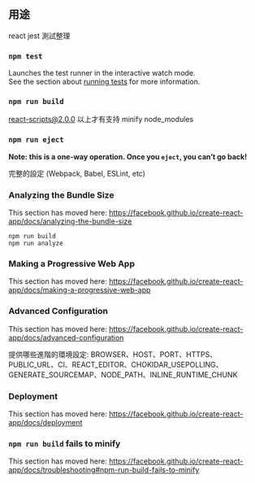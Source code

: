 
## 用途

react jest 測試整理

### `npm test`

Launches the test runner in the interactive watch mode.<br>
See the section about [running tests](https://facebook.github.io/create-react-app/docs/running-tests) for more information.

### `npm run build`

react-scripts@2.0.0 以上才有支持 minify node_modules

### `npm run eject`

**Note: this is a one-way operation. Once you `eject`, you can’t go back!**

完整的設定 (Webpack, Babel, ESLint, etc) 


### Analyzing the Bundle Size

This section has moved here: https://facebook.github.io/create-react-app/docs/analyzing-the-bundle-size

```
npm run build
npm run analyze
```

### Making a Progressive Web App

This section has moved here: https://facebook.github.io/create-react-app/docs/making-a-progressive-web-app

### Advanced Configuration

This section has moved here: https://facebook.github.io/create-react-app/docs/advanced-configuration

提供哪些進階的環境設定: BROWSER、HOST、PORT、HTTPS、PUBLIC_URL、CI、REACT_EDITOR、CHOKIDAR_USEPOLLING、GENERATE_SOURCEMAP、NODE_PATH、INLINE_RUNTIME_CHUNK

### Deployment

This section has moved here: https://facebook.github.io/create-react-app/docs/deployment

### `npm run build` fails to minify

This section has moved here: https://facebook.github.io/create-react-app/docs/troubleshooting#npm-run-build-fails-to-minify

